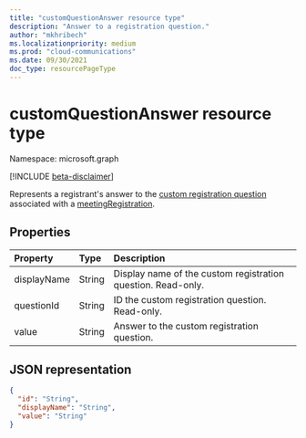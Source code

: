 ```yaml
---
title: "customQuestionAnswer resource type"
description: "Answer to a registration question."
author: "mkhribech"
ms.localizationpriority: medium
ms.prod: "cloud-communications"
ms.date: 09/30/2021
doc_type: resourcePageType
---
```


# customQuestionAnswer resource type

Namespace: microsoft.graph

[!INCLUDE [beta-disclaimer](../../includes/beta-disclaimer.md)]

Represents a registrant's answer to the [custom registration question](meetingregistrationquestion.md) associated with a [meetingRegistration](meetingRegistration.md).

## Properties

| Property | Type | Description |
| :------- | :--- | :---------- |
| displayName | String | Display name of the custom registration question. Read-only. |
| questionId | String | ID the custom registration question. Read-only.|
| value | String | Answer to the custom registration question. |

## JSON representation

<!-- {
  "blockType": "resource",
  "@odata.type": "microsoft.graph.customQuestionAnswer"
}-->

```json
{
  "id": "String",
  "displayName": "String",
  "value": "String"
}
```
